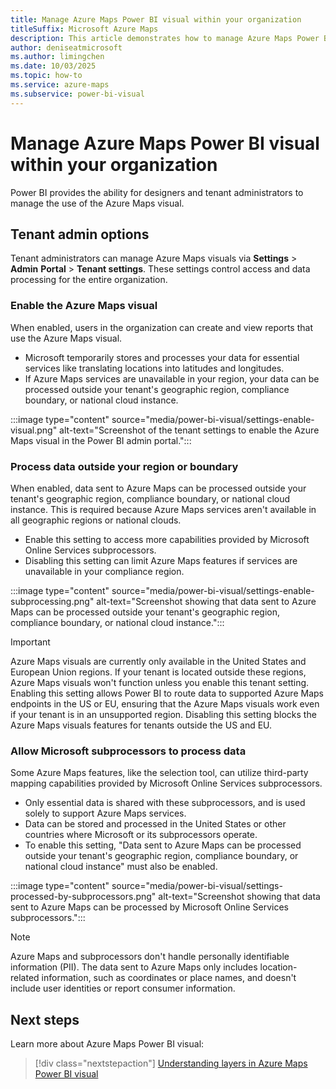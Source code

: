 ```yaml
---
title: Manage Azure Maps Power BI visual within your organization
titleSuffix: Microsoft Azure Maps
description: This article demonstrates how to manage Azure Maps Power BI visual within your organization.
author: deniseatmicrosoft
ms.author: limingchen
ms.date: 10/03/2025
ms.topic: how-to
ms.service: azure-maps
ms.subservice: power-bi-visual
---
```


# Manage Azure Maps Power BI visual within your organization

Power BI provides the ability for designers and tenant administrators to manage the use of the Azure Maps visual.

## Tenant admin options

Tenant administrators can manage Azure Maps visuals via **Settings** &gt; **Admin** **Portal** &gt; **Tenant settings**. These settings control access and data processing for the entire organization.

### Enable the Azure Maps visual

When enabled, users in the organization can create and view reports that use the Azure Maps visual.

- Microsoft temporarily stores and processes your data for essential services like translating locations into latitudes and longitudes.
- If Azure Maps services are unavailable in your region, your data can be processed outside your tenant's geographic region, compliance boundary, or national cloud instance.

:::image type="content" source="media/power-bi-visual/settings-enable-visual.png" alt-text="Screenshot of the tenant settings to enable the Azure Maps visual in the Power BI admin portal.":::

### Process data outside your region or boundary

When enabled, data sent to Azure Maps can be processed outside your tenant's geographic region, compliance boundary, or national cloud instance. This is required because Azure Maps services aren't available in all geographic regions or national clouds.

- Enable this setting to access more capabilities provided by Microsoft Online Services subprocessors.
- Disabling this setting can limit Azure Maps features if services are unavailable in your compliance region.

:::image type="content" source="media/power-bi-visual/settings-enable-subprocessing.png" alt-text="Screenshot showing that data sent to Azure Maps can be processed outside your tenant's geographic region, compliance boundary, or national cloud instance.":::

> [!IMPORTANT]
> Azure Maps visuals are currently only available in the United States and European Union regions. If your tenant is located outside these regions, Azure Maps visuals won't function unless you enable this tenant setting. Enabling this setting allows Power BI to route data to supported Azure Maps endpoints in the US or EU, ensuring that the Azure Maps visuals work even if your tenant is in an unsupported region. Disabling this setting blocks the Azure Maps visuals features for tenants outside the US and EU.

### Allow Microsoft subprocessors to process data

Some Azure Maps features, like the selection tool, can utilize third-party mapping capabilities provided by Microsoft Online Services subprocessors.

- Only essential data is shared with these subprocessors, and is used solely to support Azure Maps services.
- Data can be stored and processed in the United States or other countries where Microsoft or its subprocessors operate.
- To enable this setting, "Data sent to Azure Maps can be processed outside your tenant's geographic region, compliance boundary, or national cloud instance" must also be enabled.

:::image type="content" source="media/power-bi-visual/settings-processed-by-subprocessors.png" alt-text="Screenshot showing that data sent to Azure Maps can be processed by Microsoft Online Services subprocessors.":::

> [!NOTE]
> Azure Maps and subprocessors don't handle personally identifiable information (PII). The data sent to Azure Maps only includes location-related information, such as coordinates or place names, and doesn't include user identities or report consumer information.

## Next steps

Learn more about Azure Maps Power BI visual:

> [!div class="nextstepaction"]
> [Understanding layers in Azure Maps Power BI visual](power-bi-visual-understanding-layers.md)
